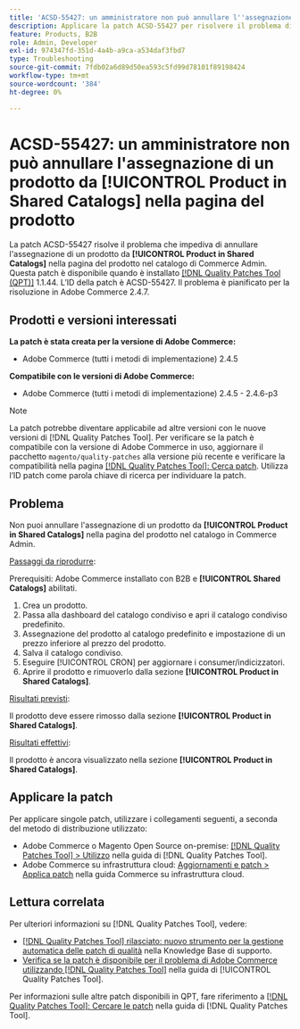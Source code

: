 ```yaml
---
title: 'ACSD-55427: un amministratore non può annullare l''assegnazione di un prodotto da **[!UICONTROL Product in Shared Catalogs]** nella pagina del prodotto'
description: Applicare la patch ACSD-55427 per risolvere il problema di Adobe Commerce che impedisce l'annullamento dell'assegnazione di un prodotto da **[!UICONTROL Product in Shared Catalogs]**.
feature: Products, B2B
role: Admin, Developer
exl-id: 974347fd-351d-4a4b-a9ca-a534daf3fbd7
type: Troubleshooting
source-git-commit: 7fdb02a6d89d50ea593c5fd99d78101f89198424
workflow-type: tm+mt
source-wordcount: '384'
ht-degree: 0%

---
```


# ACSD-55427: un amministratore non può annullare l&#39;assegnazione di un prodotto da **[!UICONTROL Product in Shared Catalogs]** nella pagina del prodotto

La patch ACSD-55427 risolve il problema che impediva di annullare l&#39;assegnazione di un prodotto da **[!UICONTROL Product in Shared Catalogs]** nella pagina del prodotto nel catalogo di Commerce Admin. Questa patch è disponibile quando è installato [[!DNL Quality Patches Tool (QPT)]](https://experienceleague.adobe.com/it/docs/commerce-operations/tools/quality-patches-tool/quality-patches-tool-to-self-serve-quality-patches) 1.1.44. L’ID della patch è ACSD-55427. Il problema è pianificato per la risoluzione in Adobe Commerce 2.4.7.

## Prodotti e versioni interessati

**La patch è stata creata per la versione di Adobe Commerce:**

* Adobe Commerce (tutti i metodi di implementazione) 2.4.5

**Compatibile con le versioni di Adobe Commerce:**

* Adobe Commerce (tutti i metodi di implementazione) 2.4.5 - 2.4.6-p3

>[!NOTE]
>
>La patch potrebbe diventare applicabile ad altre versioni con le nuove versioni di [!DNL Quality Patches Tool]. Per verificare se la patch è compatibile con la versione di Adobe Commerce in uso, aggiornare il pacchetto `magento/quality-patches` alla versione più recente e verificare la compatibilità nella pagina [[!DNL Quality Patches Tool]: Cerca patch](https://experienceleague.adobe.com/tools/commerce-quality-patches/index.html?lang=it). Utilizza l’ID patch come parola chiave di ricerca per individuare la patch.

## Problema

Non puoi annullare l&#39;assegnazione di un prodotto da **[!UICONTROL Product in Shared Catalogs]** nella pagina del prodotto nel catalogo in Commerce Admin.

<u>Passaggi da riprodurre</u>:

Prerequisiti: Adobe Commerce installato con B2B e **[!UICONTROL Shared Catalogs]** abilitati.
1. Crea un prodotto.
1. Passa alla dashboard del catalogo condiviso e apri il catalogo condiviso predefinito.
1. Assegnazione del prodotto al catalogo predefinito e impostazione di un prezzo inferiore al prezzo del prodotto.
1. Salva il catalogo condiviso.
1. Eseguire [!UICONTROL CRON] per aggiornare i consumer/indicizzatori.
1. Aprire il prodotto e rimuoverlo dalla sezione **[!UICONTROL Product in Shared Catalogs]**.

<u>Risultati previsti</u>:

Il prodotto deve essere rimosso dalla sezione **[!UICONTROL Product in Shared Catalogs]**.

<u>Risultati effettivi</u>:

Il prodotto è ancora visualizzato nella sezione **[!UICONTROL Product in Shared Catalogs]**.

## Applicare la patch

Per applicare singole patch, utilizzare i collegamenti seguenti, a seconda del metodo di distribuzione utilizzato:

* Adobe Commerce o Magento Open Source on-premise: [[!DNL Quality Patches Tool] > Utilizzo](/help/tools/quality-patches-tool/usage.md) nella guida di [!DNL Quality Patches Tool].
* Adobe Commerce su infrastruttura cloud: [Aggiornamenti e patch > Applica patch](https://experienceleague.adobe.com/docs/commerce-cloud-service/user-guide/develop/upgrade/apply-patches.html?lang=it) nella guida Commerce su infrastruttura cloud.

## Lettura correlata

Per ulteriori informazioni su [!DNL Quality Patches Tool], vedere:

* [[!DNL Quality Patches Tool] rilasciato: nuovo strumento per la gestione automatica delle patch di qualità](https://experienceleague.adobe.com/it/docs/commerce-operations/tools/quality-patches-tool/quality-patches-tool-to-self-serve-quality-patches) nella Knowledge Base di supporto.
* [Verifica se la patch è disponibile per il problema di Adobe Commerce utilizzando  [!DNL Quality Patches Tool]](/help/tools/quality-patches-tool/patches-available-in-qpt/check-patch-for-magento-issue-with-magento-quality-patches.md) nella guida di [!UICONTROL Quality Patches Tool].


Per informazioni sulle altre patch disponibili in QPT, fare riferimento a [[!DNL Quality Patches Tool]: Cercare le patch](https://experienceleague.adobe.com/tools/commerce-quality-patches/index.html?lang=it) nella guida di [!DNL Quality Patches Tool].
